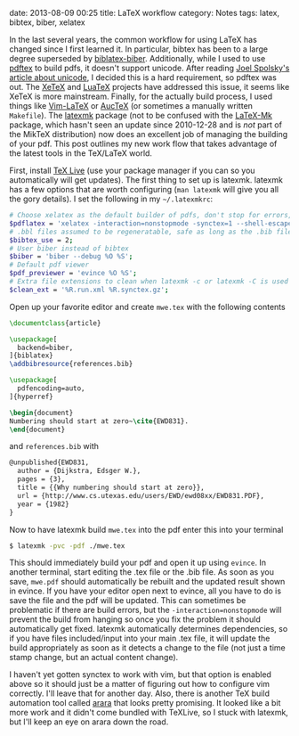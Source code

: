 date: 2013-08-09 00:25
title: LaTeX workflow
category: Notes
tags: latex, bibtex, biber, xelatex

In the last several years, the common workflow for using LaTeX has changed
since I first learned it. In particular, bibtex has been to a large degree
superseded by [biblatex-biber](http://biblatex-biber.sourceforge.net/).
Additionally, while I used to use
[pdftex](http://www.tug.org/applications/pdftex/) to build pdfs, it doesn't
support unicode. After reading [Joel Spolsky's article about
unicode](http://www.joelonsoftware.com/articles/Unicode.html), I decided this
is a hard requirement, so pdftex was out.  The
[XeTeX](http://xetex.sourceforge.net/) and [LuaTeX](http://www.luatex.org/)
projects have addressed this issue, it seems like XeTeX is more mainstream.
Finally, for the actually build process, I used things like
[Vim-LaTeX](http://vim-latex.sourceforge.net/) or
[AucTeX](http://www.gnu.org/software/auctex/) (or sometimes a manually written
`Makefile`). The [latexmk](http://www.ctan.org/pkg/latexmk/) package (not to be
confused with the [LaTeX-Mk](http://latex-mk.sourceforge.net/) package, which
hasn't seen an update since 2010-12-28 and is *not* part of the MikTeX
distribution) now does an excellent job of managing the building of your pdf.
This post outlines my new work flow that takes advantage of the latest tools in
the TeX/LaTeX world.

First, install [TeX Live](http://www.tug.org/texlive/) (use your package
manager if you can so you automatically will get updates). The first thing to
set up is latexmk. latexmk has a few options that are worth configuring (`man
latexmk` will give you all the gory details). I set the following in my
`~/.latexmkrc`:

```bash
# Choose xelatex as the default builder of pdfs, don't stop for errors, use synctex
$pdflatex = 'xelatex -interaction=nonstopmode -synctex=1 --shell-escape %O %S';
# .bbl files assumed to be regeneratable, safe as long as the .bib file is available
$bibtex_use = 2;
# User biber instead of bibtex
$biber = 'biber --debug %O %S';
# Default pdf viewer
$pdf_previewer = 'evince %O %S';
# Extra file extensions to clean when latexmk -c or latexmk -C is used
$clean_ext = '%R.run.xml %R.synctex.gz';
```

Open up your favorite editor and create `mwe.tex` with the following contents

```latex
\documentclass{article}

\usepackage[
  backend=biber,
]{biblatex}
\addbibresource{references.bib}

\usepackage[
  pdfencoding=auto,
]{hyperref}

\begin{document}
Numbering should start at zero~\cite{EWD831}.
\end{document}
```

and `references.bib` with

```latex
@unpublished{EWD831,
  author = {Dijkstra, Edsger W.},
  pages = {3},
  title = {{Why numbering should start at zero}},
  url = {http://www.cs.utexas.edu/users/EWD/ewd08xx/EWD831.PDF},
  year = {1982}
}
```

Now to have latexmk build `mwe.tex` into the pdf enter this into your terminal

```bash
$ latexmk -pvc -pdf ./mwe.tex
```

This should immediately build your pdf and open it up using `evince`. In
another terminal, start editing the .tex file or the .bib file. As soon as you
save, `mwe.pdf` should automatically be rebuilt and the updated result shown in
evince. If you have your editor open next to evince, all you have to do is save
the file and the pdf will be updated. This can sometimes be problematic if
there are build errors, but the `-interaction=nonstopmode` will prevent the
build from hanging so once you fix the problem it should automatically get
fixed. latexmk automatically determines dependencies, so if you have files
included/input into your main .tex file, it will update the build appropriately
as soon as it detects a change to the file (not just a time stamp change, but
an actual content change).

I haven't yet gotten synctex to work with vim, but that option is enabled above
so it should just be a matter of figuring out how to configure vim correctly.
I'll leave that for another day. Also, there is another TeX build automation
tool called [arara](https://github.com/cereda/arara) that looks pretty
promising. It looked like a bit more work and it didn't come bundled with
TeXLive, so I stuck with latexmk, but I'll keep an eye on arara down the road.



